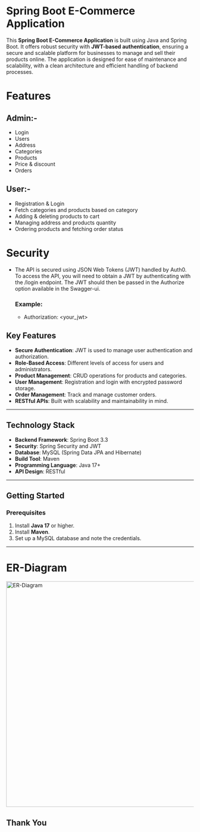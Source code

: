 # Spring Boot E-Commerce Application

This **Spring Boot E-Commerce Application** is built using Java and Spring Boot. It offers robust security with **JWT-based authentication**, ensuring a secure and scalable platform for businesses to manage and sell their products online. The application is designed for ease of maintenance and scalability, with a clean architecture and efficient handling of backend processes.



# Features
## Admin:-
- Login
- Users
- Address
- Categories
- Products
- Price & discount
- Orders
## User:-
- Registration & Login
- Fetch categories and products based on category
- Adding & deleting products to cart
- Managing address and products quantity
- Ordering products and fetching order status

# Security
- The API is secured using JSON Web Tokens (JWT) handled by Auth0. To access the API, you will need to obtain a JWT by authenticating with the /login endpoint. The JWT should then be passed in the Authorize option available in the Swagger-ui.

  ### Example:
  - Authorization: <your_jwt>

## Key Features

- **Secure Authentication**: JWT is used to manage user authentication and authorization.
- **Role-Based Access**: Different levels of access for users and administrators.
- **Product Management**: CRUD operations for products and categories.
- **User Management**: Registration and login with encrypted password storage.
- **Order Management**: Track and manage customer orders.
- **RESTful APIs**: Built with scalability and maintainability in mind.

---

## Technology Stack

- **Backend Framework**: Spring Boot 3.3
- **Security**: Spring Security and JWT
- **Database**: MySQL (Spring Data JPA and Hibernate)
- **Build Tool**: Maven
- **Programming Language**: Java 17+
- **API Design**: RESTful

---

## Getting Started

### Prerequisites

1. Install **Java 17** or higher.
2. Install **Maven**.
3. Set up a MySQL database and note the credentials.

---

# ER-Diagram
<img width="605" alt="ER-Diagram" src="https://github.com/sakthiram2004/Spring-Boot-Ecommerce-Application/blob/d6a84c9e6a032d3367f1bd08b76cfa2d5ae647f9/Screenshot%202024-11-17%20211615.png">



## Thank You

